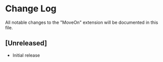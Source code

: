 # Change Log
All notable changes to the "MoveOn" extension will be documented in this file.

## [Unreleased]
- Initial release
